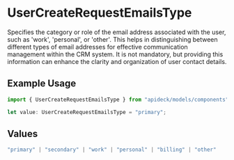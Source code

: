 # UserCreateRequestEmailsType

Specifies the category or role of the email address associated with the user, such as 'work', 'personal', or 'other'. This helps in distinguishing between different types of email addresses for effective communication management within the CRM system. It is not mandatory, but providing this information can enhance the clarity and organization of user contact details.

## Example Usage

```typescript
import { UserCreateRequestEmailsType } from "apideck/models/components";

let value: UserCreateRequestEmailsType = "primary";
```

## Values

```typescript
"primary" | "secondary" | "work" | "personal" | "billing" | "other"
```